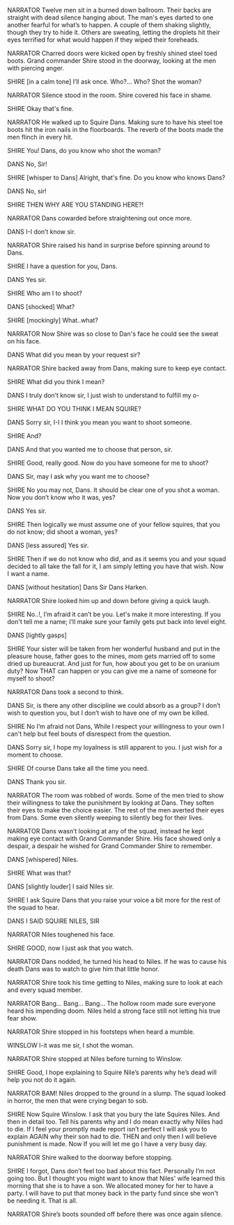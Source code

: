 NARRATOR
Twelve men sit in a burned down ballroom. Their backs are straight with dead silence hanging about. The man's eyes darted to one another fearful for what’s to happen. A couple of them shaking slightly, though they try to hide it. Others are sweating, letting the droplets hit their eyes terrified for what would happen if they wiped their foreheads. 

NARRATOR
Charred doors were kicked open by freshly shined steel toed boots. Grand commander Shire stood in the doorway, looking at the men with piercing anger. 

SHIRE
[in a calm tone]
I’ll ask once. 
Who?... Who? Shot the woman?

NARRATOR
Silence stood in the room. Shire covered his face in shame.

SHIRE
Okay that's fine.

NARRATOR
He walked up to Squire Dans. Making sure to have his steel toe boots hit the iron nails in the floorboards. The reverb of the boots made the men flinch in every hit. 

SHIRE
You! Dans, do you know who shot the woman?

DANS
No, Sir!

SHIRE
[whisper to Dans]
Alright, that's fine. Do you know who knows Dans?
 
DANS
No, sir!

SHIRE
THEN WHY ARE YOU STANDING HERE?!

NARRATOR
Dans cowarded before straightening out once more. 

DANS
I-I don’t know sir.

NARRATOR
Shire raised his hand in surprise before spinning around to Dans. 

SHIRE
I have a question for you, Dans.

DANS
Yes sir.

SHIRE
Who am I to shoot?

DANS
[shocked]
What?

SHIRE
[mockingly]
What..what?

NARRATOR
Now Shire was so close to Dan's face he could see the sweat on his face. 

DANS
What did you mean by your request sir?

NARRATOR
Shire backed away from Dans, making sure to keep eye contact. 

SHIRE
What did you think I mean?

DANS
I truly don’t know sir, I just wish to understand to fulfill my o-

SHIRE
WHAT DO YOU THINK I MEAN SQUIRE?

DANS
Sorry sir, I-I I think you mean you want to shoot someone.

SHIRE
And?

DANS
And that you wanted me to choose that person, sir. 

SHIRE
Good, really good. Now do you have someone for me to shoot?

DANS
Sir, may I ask why you want me to choose?

SHIRE
No you may not, Dans. It should be clear one of you shot a woman. Now you don’t know who it was, yes?

DANS
Yes sir.

SHIRE
Then logically we must assume one of your fellow squires, that you do not know; did shoot a woman, yes?

DANS
[less assured]
Yes sir.

SHIRE
Then if we do not know who did, and as it seems you and your squad decided to all take the fall for it, I am simply letting you have that wish. Now I want a name.

DANS
[without hesitation]
Dans Sir Dans Harken.

NARRATOR
Shire looked him up and down before giving a quick laugh. 

SHIRE
No..!, I’m afraid it can’t be you. Let's make it more interesting. If you don't tell me a name; I’ll make sure your family gets put back into level eight.

DANS
[lightly gasps]

SHIRE
Your sister will be taken from her wonderful husband and put in the pleasure house, father goes to the mines, mom gets married off to some dried up bureaucrat. And just for fun, how about you get to be on uranium duty? Now THAT can happen or you can give me a name of someone for myself to shoot?

NARRATOR
Dans took a second to think. 

DANS
Sir, is there any other discipline we could absorb as a group? I don’t wish to question you, but I don’t wish to have one of my own be killed.

SHIRE
No I’m afraid not Dans, While I respect your willingness to your own I can't help but feel bouts of disrespect from the question.

DANS
Sorry sir, I hope my loyalness is still apparent to you. I just wish for a moment to choose.

SHIRE
Of course Dans take all the time you need.

DANS
Thank you sir.

NARRATOR
The room was robbed of words. Some of the men tried to show their willingness to take the punishment by looking at Dans. They soften their eyes to make the choice easier. The rest of the men averted their eyes from Dans.  Some even silently weeping to silently beg for their lives. 


NARRATOR
Dans wasn’t looking at any of the squad, instead he kept making eye contact with Grand Commander Shire. His face showed only a despair, a despair he wished for Grand Commander Shire to remember.

DANS
[whispered]
Niles.

SHIRE
What was that? 

DANS
[slightly louder]
I said Niles sir.

SHIRE
I ask Squire Dans that you raise your voice a bit more for the rest of the squad to hear.

DANS
I SAID SQUIRE NILES, SIR

NARRATOR
Niles toughened his face.

SHIRE
GOOD, now I just ask that you watch.

NARRATOR
Dans nodded, he turned his head to Niles. If he was to cause his death Dans was to watch to give him that little honor. 

NARRATOR
Shire took his time getting to Niles, making sure to look at each and every squad member. 

NARRATOR
Bang… Bang… Bang… The hollow room made sure everyone heard his impending doom. Niles held a strong face still not letting his true fear show. 

NARRATOR
Shire stopped in his footsteps when heard a mumble. 


WINSLOW
I-it was me sir, I shot the woman.

NARRATOR
Shire stopped at Niles before turning to Winslow. 

SHIRE
Good, I hope explaining to Squire Nile’s parents why he’s dead will help you not do it again.

NARRATOR
BAM! Niles dropped to the ground in a slump. The squad looked in horror, the men that were crying began to sob. 

SHIRE
Now Squire Winslow. I ask that you bury the late Squires Niles. And then in detail too. Tell his parents why and I do mean exactly why Niles had to die. If I feel your promptly made report isn’t perfect I will ask you to explain AGAIN why their son had to die. THEN and only then I will believe punishment is made.  Now If you will let me go I have a very busy day.

NARRATOR
Shire walked to the doorway before stopping. 

SHIRE
I forgot, Dans don’t feel too bad about this fact. Personally I’m not going too. But I thought you might want to know that Niles' wife learned this morning that she is to have a son. We allocated money for her to have a party. I will have to put that money back in the party fund since she won't be needing it. That is all.

NARRATOR
Shire’s boots sounded off before there was once again silence. 